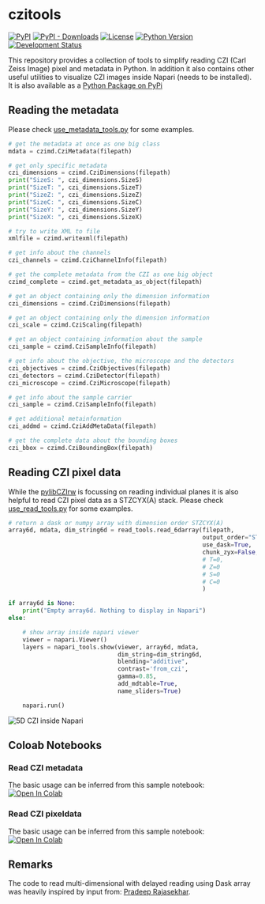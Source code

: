 # czitools

[![PyPI](https://img.shields.io/pypi/v/czitools.svg?color=green)](https://pypi.org/project/czitools)
[![PyPI - Downloads](https://img.shields.io/pypi/dm/czitools)](https://pypistats.org/packages/czitools)
[![License](https://img.shields.io/pypi/l/czitools.svg?color=green)](https://github.com/sebi06/czitools/raw/master/LICENSE)
[![Python Version](https://img.shields.io/pypi/pyversions/czitools.svg?color=green)](https://python.org)
[![Development Status](https://img.shields.io/pypi/status/czitools.svg)](https://en.wikipedia.org/wiki/Software_release_life_cycle#Alpha)

This repository provides a collection of tools to simplify reading CZI (Carl Zeiss Image) pixel and metadata in Python. In addition it also contains other useful utilities to visualize CZI images inside Napari (needs to be installed). It is also available as a [Python Package on PyPi](https://pypi.org/project/czitools/)

## Reading the metadata

Please check [use_metadata_tools.py](demo/scripts/use_metadata_tools.py) for some examples.

```python
# get the metadata at once as one big class
mdata = czimd.CziMetadata(filepath)

# get only specific metadata
czi_dimensions = czimd.CziDimensions(filepath)
print("SizeS: ", czi_dimensions.SizeS)
print("SizeT: ", czi_dimensions.SizeT)
print("SizeZ: ", czi_dimensions.SizeZ)
print("SizeC: ", czi_dimensions.SizeC)
print("SizeY: ", czi_dimensions.SizeY)
print("SizeX: ", czi_dimensions.SizeX)

# try to write XML to file
xmlfile = czimd.writexml(filepath)

# get info about the channels
czi_channels = czimd.CziChannelInfo(filepath)

# get the complete metadata from the CZI as one big object
czimd_complete = czimd.get_metadata_as_object(filepath)

# get an object containing only the dimension information
czi_dimensions = czimd.CziDimensions(filepath)

# get an object containing only the dimension information
czi_scale = czimd.CziScaling(filepath)

# get an object containing information about the sample
czi_sample = czimd.CziSampleInfo(filepath)

# get info about the objective, the microscope and the detectors
czi_objectives = czimd.CziObjectives(filepath)
czi_detectors = czimd.CziDetector(filepath)
czi_microscope = czimd.CziMicroscope(filepath)

# get info about the sample carrier
czi_sample = czimd.CziSampleInfo(filepath)

# get additional metainformation
czi_addmd = czimd.CziAddMetaData(filepath)

# get the complete data about the bounding boxes
czi_bbox = czimd.CziBoundingBox(filepath)
```

## Reading CZI pixel data

While the [pylibCZIrw](https://pypi.org/project/pylibCZIrw/) is focussing on reading individual planes it is also helpful to read CZI pixel data as a STZCYX(A) stack. Please check [use_read_tools.py](/demo/scripts/use_readtools.py) for some examples.

```python
# return a dask or numpy array with dimension order STZCYX(A)
array6d, mdata, dim_string6d = read_tools.read_6darray(filepath,
                                                       output_order="STCZYX",
                                                       use_dask=True,
                                                       chunk_zyx=False,
                                                       # T=0,
                                                       # Z=0
                                                       # S=0
                                                       # C=0
                                                       )

if array6d is None:
    print("Empty array6d. Nothing to display in Napari")
else:

    # show array inside napari viewer
    viewer = napari.Viewer()
    layers = napari_tools.show(viewer, array6d, mdata,
                               dim_string=dim_string6d,
                               blending="additive",
                               contrast='from_czi',
                               gamma=0.85,
                               add_mdtable=True,
                               name_sliders=True)

    napari.run()
```

![5D CZI inside Napari](https://github.com/sebi06/czitools/raw/main/images/czi_napari1.png)

## Coloab Notebooks

### Read CZI metadata

The basic usage can be inferred from this sample notebook:&nbsp;
[![Open In Colab](https://colab.research.google.com/assets/colab-badge.svg)](https://colab.research.google.com/github/sebi06/czitools/blob/main/demo/notebooks/read_czi_metadata.ipynb)

### Read CZI pixeldata

The basic usage can be inferred from this sample notebook:&nbsp;
[![Open In Colab](https://colab.research.google.com/assets/colab-badge.svg)](https://colab.research.google.com/github/sebi06/czitools/blob/main/demo/notebooks/read_czi_pixeldata.ipynb)

## Remarks

The code to read multi-dimensional with delayed reading using Dask array was heavily inspired by input from: [Pradeep Rajasekhar](https://github.com/pr4deepr).
